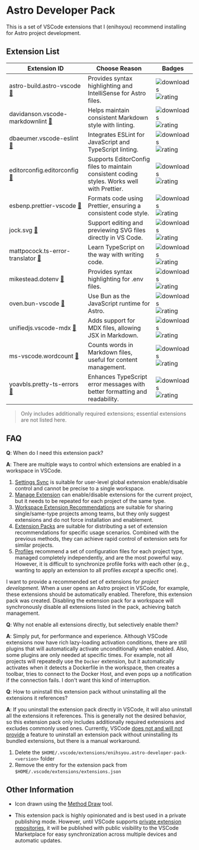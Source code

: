 # Astro Developer Pack

This is a set of VSCode extensions that I (enihsyou) recommend installing for Astro project development.

## Extension List

<!-- EXTENSIONS_TABLE_START -->
| Extension ID                                                                                                            | Choose Reason                                                                               | Badges                                                                                                                                                                                 |
| ----------------------------------------------------------------------------------------------------------------------- | ------------------------------------------------------------------------------------------- | -------------------------------------------------------------------------------------------------------------------------------------------------------------------------------------- |
| astro-build.astro-vscode [🔗](https://marketplace.visualstudio.com/items?itemName=astro-build.astro-vscode)             | Provides syntax highlighting and IntelliSense for Astro files.                              | ![downloads](https://img.shields.io/vscode-marketplace/d/astro-build.astro-vscode.svg) ![rating](https://img.shields.io/vscode-marketplace/r/astro-build.astro-vscode.svg)             |
| davidanson.vscode-markdownlint [🔗](https://marketplace.visualstudio.com/items?itemName=davidanson.vscode-markdownlint) | Helps maintain consistent Markdown style with linting.                                      | ![downloads](https://img.shields.io/vscode-marketplace/d/davidanson.vscode-markdownlint.svg) ![rating](https://img.shields.io/vscode-marketplace/r/davidanson.vscode-markdownlint.svg) |
| dbaeumer.vscode-eslint [🔗](https://marketplace.visualstudio.com/items?itemName=dbaeumer.vscode-eslint)                 | Integrates ESLint for JavaScript and TypeScript linting.                                    | ![downloads](https://img.shields.io/vscode-marketplace/d/dbaeumer.vscode-eslint.svg) ![rating](https://img.shields.io/vscode-marketplace/r/dbaeumer.vscode-eslint.svg)                 |
| editorconfig.editorconfig [🔗](https://marketplace.visualstudio.com/items?itemName=editorconfig.editorconfig)           | Supports EditorConfig files to maintain consistent coding styles. Works well with Prettier. | ![downloads](https://img.shields.io/vscode-marketplace/d/editorconfig.editorconfig.svg) ![rating](https://img.shields.io/vscode-marketplace/r/editorconfig.editorconfig.svg)           |
| esbenp.prettier-vscode [🔗](https://marketplace.visualstudio.com/items?itemName=esbenp.prettier-vscode)                 | Formats code using Prettier, ensuring a consistent code style.                              | ![downloads](https://img.shields.io/vscode-marketplace/d/esbenp.prettier-vscode.svg) ![rating](https://img.shields.io/vscode-marketplace/r/esbenp.prettier-vscode.svg)                 |
| jock.svg [🔗](https://marketplace.visualstudio.com/items?itemName=jock.svg)                                             | Support editing and previewing SVG files directly in VS Code.                               | ![downloads](https://img.shields.io/vscode-marketplace/d/jock.svg.svg) ![rating](https://img.shields.io/vscode-marketplace/r/jock.svg.svg)                                             |
| mattpocock.ts-error-translator [🔗](https://marketplace.visualstudio.com/items?itemName=mattpocock.ts-error-translator) | Learn TypeScript on the way with writing code.                                              | ![downloads](https://img.shields.io/vscode-marketplace/d/mattpocock.ts-error-translator.svg) ![rating](https://img.shields.io/vscode-marketplace/r/mattpocock.ts-error-translator.svg) |
| mikestead.dotenv [🔗](https://marketplace.visualstudio.com/items?itemName=mikestead.dotenv)                             | Provides syntax highlighting for .env files.                                                | ![downloads](https://img.shields.io/vscode-marketplace/d/mikestead.dotenv.svg) ![rating](https://img.shields.io/vscode-marketplace/r/mikestead.dotenv.svg)                             |
| oven.bun-vscode [🔗](https://marketplace.visualstudio.com/items?itemName=oven.bun-vscode)                               | Use Bun as the JavaScript runtime for Astro.                                                | ![downloads](https://img.shields.io/vscode-marketplace/d/oven.bun-vscode.svg) ![rating](https://img.shields.io/vscode-marketplace/r/oven.bun-vscode.svg)                               |
| unifiedjs.vscode-mdx [🔗](https://marketplace.visualstudio.com/items?itemName=unifiedjs.vscode-mdx)                     | Adds support for MDX files, allowing JSX in Markdown.                                       | ![downloads](https://img.shields.io/vscode-marketplace/d/unifiedjs.vscode-mdx.svg) ![rating](https://img.shields.io/vscode-marketplace/r/unifiedjs.vscode-mdx.svg)                     |
| ms-vscode.wordcount [🔗](https://marketplace.visualstudio.com/items?itemName=ms-vscode.wordcount)                       | Counts words in Markdown files, useful for content management.                              | ![downloads](https://img.shields.io/vscode-marketplace/d/ms-vscode.wordcount.svg) ![rating](https://img.shields.io/vscode-marketplace/r/ms-vscode.wordcount.svg)                       |
| yoavbls.pretty-ts-errors [🔗](https://marketplace.visualstudio.com/items?itemName=yoavbls.pretty-ts-errors)             | Enhances TypeScript error messages with better formatting and readability.                  | ![downloads](https://img.shields.io/vscode-marketplace/d/yoavbls.pretty-ts-errors.svg) ![rating](https://img.shields.io/vscode-marketplace/r/yoavbls.pretty-ts-errors.svg)             |
<!-- EXTENSIONS_TABLE_END -->

> Only includes additionally required extensions; essential extensions are not listed here.

## FAQ

**Q**: When do I need this extension pack?

**A**: There are multiple ways to control which extensions are enabled in a workspace in VSCode.

1. [Settings Sync](https://code.visualstudio.com/docs/configure/settings-sync) is suitable for user-level global extension enable/disable control and cannot be precise to a single workspace.
2. [Manage Extension](https://code.visualstudio.com/docs/configure/extensions/extension-marketplace#_disable-an-extension) can enable/disable extensions for the current project, but it needs to be repeated for each project of the same type.
3. [Workspace Extension Recommendations](https://code.visualstudio.com/docs/editor/extension-marketplace#_workspace-recommended-extensions) are suitable for sharing single/same-type projects among teams, but they only suggest extensions and do not force installation and enablement.
4. [Extension Packs](https://code.visualstudio.com/api/references/extension-manifest#extension-packs) are suitable for distributing a set of extension recommendations for specific usage scenarios. Combined with the previous methods, they can achieve rapid control of extension sets for similar projects.
5. [Profiles](https://code.visualstudio.com/docs/configure/profiles) recommend a set of configuration files for each project type, managed completely independently, and are the most powerful way. However, it is difficult to synchronize profile forks with each other (e.g., wanting to apply an extension to all profiles *except* a specific one).

I want to provide a recommended set of extensions for *project development*. When a user opens an Astro project in VSCode, for example, these extensions should be automatically enabled.
Therefore, this extension pack was created. Disabling the extension pack for a workspace will synchronously disable all extensions listed in the pack, achieving batch management.

**Q**: Why not enable all extensions directly, but selectively enable them?

**A**: Simply put, for performance and experience. Although VSCode extensions now have rich lazy-loading activation conditions, there are still plugins that will automatically activate unconditionally when enabled. Also, some plugins are only needed at specific times. For example, not all projects will repeatedly use the `Docker` extension, but it automatically activates when it detects a Dockerfile in the workspace, then creates a toolbar, tries to connect to the Docker Host, and even pops up a notification if the connection fails. I don't want this kind of interruption.

**Q**: How to uninstall this extension pack without uninstalling all the extensions it references?

**A**: If you uninstall the extension pack directly in VSCode, it will also uninstall all the extensions it references. This is generally not the desired behavior, so this extension pack only includes additionally required extensions and excludes commonly used ones.
Currently, VSCode [does not and will not provide](https://github.com/microsoft/vscode/issues/169109) a feature to uninstall an extension pack without uninstalling its bundled extensions, but there is a manual workaround.

1. Delete the `$HOME/.vscode/extensions/enihsyou.astro-developer-pack-<version>` folder
2. Remove the entry for the extension pack from `$HOME/.vscode/extensions/extensions.json`

## Other Information

- Icon drawn using the [Method Draw](https://github.com/methodofaction/Method-Draw) tool.

- This extension pack is highly opinionated and is best used in a private publishing mode.
However, until VSCode supports [private extension repositories](https://github.com/microsoft/vscode/issues/21839), it will be published with public visibility to the VSCode Marketplace for easy synchronization across multiple devices and automatic updates.
